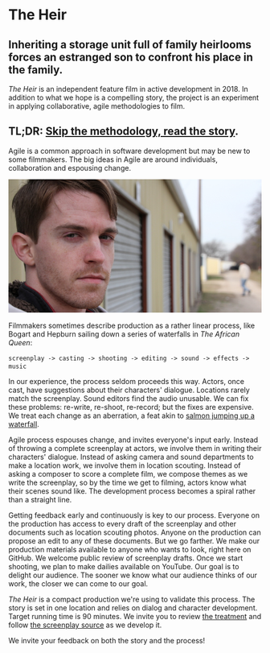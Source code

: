 # The Heir

## Inheriting a storage unit full of family heirlooms forces an estranged son to confront his place in the family.

*The Heir* is an independent feature film in active development in 2018.
In addition to what we hope is a compelling story, the project is an experiment in applying collaborative, agile methodologies to film.

## TL;DR:  [Skip the methodology, read the story](https://github.com/arikrupnik/the-heir/releases/download/v0.2.0/the-heir_treatment.pdf).

Agile is a common approach in software development but may be new to some filmmakers.
The big ideas in Agile are around individuals, collaboration and espousing change.

![A Still from The Heir](the-heir.jpg)

Filmmakers sometimes describe production as a rather linear process, like Bogart and Hepburn sailing down a series of waterfalls in *The African Queen*:

    screenplay -> casting -> shooting -> editing -> sound -> effects -> music

In our experience, the process seldom proceeds this way.
Actors, once cast, have suggestions about their characters' dialogue.
Locations rarely match the screenplay.
Sound editors find the audio unusable.
We can fix these problems: re-write, re-shoot, re-record; but the fixes are expensive.
We treat each change as an aberration, a feat akin to [salmon jumping up a waterfall](https://wwwdotgrantwilsondotcom.files.wordpress.com/2012/10/grizzly-bear-eating-salmon-photo01.jpg).

Agile process espouses change, and invites everyone's input early.
Instead of throwing a complete screenplay at actors, we involve them in writing their characters' dialogue.
Instead of asking camera and sound departments to make a location work, we involve them in location scouting.
Instead of asking a composer to score a complete film, we compose themes as we write the screenplay, so by the time we get to filming, actors know what their scenes sound like.
The development process becomes a spiral rather than a straight line.

Getting feedback early and continuously is key to our process.
Everyone on the production has access to every draft of the screenplay and other documents such as location scouting photos.
Anyone on the production can propose an edit to any of these documents.
But we go farther.
We make our production materials available to anyone who wants to look, right here on GitHub.
We welcome public review of screenplay drafts.
Once we start shooting, we plan to make dailies available on YouTube.
Our goal is to delight our audience.
The sooner we know what our audience thinks of our work, the closer we can come to our goal.

*The Heir* is a compact production we're using to validate this process.
The story is set in one location and relies on dialog and character development.
Target running time is 90 minutes.
We invite you to review [the treatment](https://github.com/arikrupnik/the-heir/releases/download/v0.2.0/the-heir_treatment.pdf) and follow [the screenplay source](the-heir.fountain) as we develop it.

We invite your feedback on both the story and the process!
